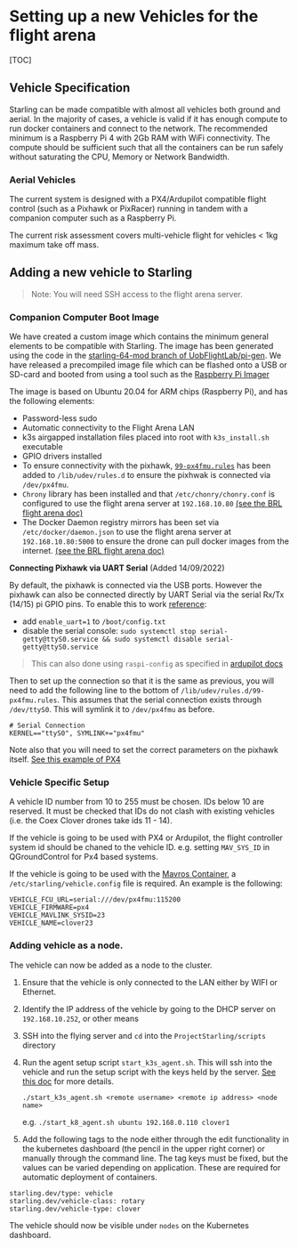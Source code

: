 # Setting up a new Vehicles for the flight arena

[TOC]

## Vehicle Specification

Starling can be made compatible with almost all vehicles both ground and aerial. In the majority of cases, a vehicle is valid if it has enough compute to run docker containers and connect to the network. The recommended minimum is a Raspberry Pi 4 with 2Gb RAM with WiFi connectivity. The compute should be sufficient such that all the containers can be run safely without saturating the CPU, Memory or Network Bandwidth. 

### Aerial Vehicles

The current system is designed with a PX4/Ardupilot compatible flight control (such as a Pixhawk or PixRacer) running in tandem with a companion computer such as a Raspberry Pi. 

The current risk assessment covers multi-vehicle flight for vehicles < 1kg maximum take off mass. 

## Adding a new vehicle to Starling

> Note: You will need SSH access to the flight arena server. 

### Companion Computer Boot Image

We have created a custom image which contains the minimum general elements to be compatible with Starling. The image has been generated using the code in the [starling-64-mod branch of UobFlightLab/pi-gen](https://github.com/UoBFlightLab/pi-gen/tree/starling-64-mod). We have released a precompiled image file which can be flashed onto a USB or SD-card and booted from using a tool such as the [Raspberry Pi Imager](https://www.raspberrypi.org/software/)

The image is based on Ubuntu 20.04 for ARM chips (Raspberry Pi), and has the following elements: 

* Password-less sudo
* Automatic connectivity to the Flight Arena LAN
* k3s airgapped installation files placed into root with `k3s_install.sh` executable
* GPIO drivers installed 
* To ensure connectivity with the pixhawk, [`99-px4fmu.rules`](https://github.com/CopterExpress/clover/blob/master/clover/udev/99-px4fmu.rules) has been added to `/lib/udev/rules.d` to ensure the pixhwak is connected via `/dev/px4fmu`.
* `Chrony` library has been installed and that `/etc/chonry/chonry.conf` is configured to use the flight arena server at `192.168.10.80` [(see the BRL flight arena doc)](../flight_arena#time-synchronisation)
* The Docker Daemon registry mirrors has been set via `/etc/docker/daemon.json` to use the flight arena server at `192.168.10.80:5000` to ensure the drone can pull docker images from the internet. [(see the BRL flight arena doc)](../flight_arena#docker-local-registry-as-a-pass-through-cache)

**Connecting Pixhawk via UART Serial** (Added 14/09/2022)

By default, the pixhawk is connected via the USB ports. However the pixhawk can also be connected directly by UART Serial via the serial Rx/Tx (14/15) pi GPIO pins. To enable this to work [reference](https://raspberrypi.stackexchange.com/questions/114366/rpi4-serial-port-not-working-on-either-raspberry-os-or-ubuntu):

* add `enable_uart=1` to `/boot/config.txt`
* disable the serial console: `sudo systemctl stop serial-getty@ttyS0.service && sudo systemctl disable serial-getty@ttyS0.service`

> This can also done using `raspi-config` as specified in [ardupilot docs](https://ardupilot.org/dev/docs/raspberry-pi-via-mavlink.html)

Then to set up the connection so that it is the same as previous, you will need to add the following line to the bottom of `/lib/udev/rules.d/99-px4fmu.rules`. This assumes that the serial connection exists through `/dev/ttyS0`. This will symlink it to `/dev/px4fmu` as before. 

```
# Serial Connection
KERNEL=="ttyS0", SYMLINK+="px4fmu"
```

Note also that you will need to set the correct parameters on the pixhawk itself. [See this example of PX4](https://docs.px4.io/main/en/peripherals/mavlink_peripherals.html#example)

### Vehicle Specific Setup

A vehicle ID number from 10 to 255 must be chosen. IDs below 10 are reserved. It must be checked that IDs do not clash with existing vehicles (i.e. the Coex Clover drones take ids 11 - 14). 

If the vehicle is going to be used with PX4 or Ardupilot, the flight controller system id should be chaned to the vehicle ID. e.g. setting `MAV_SYS_ID` in QGroundControl for Px4 based systems.

If the vehicle is going to be used with the [Mavros Container](../starling-mavros#running-on-a-vehicle), a `/etc/starling/vehicle.config` file is required. An example is the following:
```
VEHICLE_FCU_URL=serial:///dev/px4fmu:115200
VEHICLE_FIRMWARE=px4
VEHICLE_MAVLINK_SYSID=23
VEHICLE_NAME=clover23
```

### Adding vehicle as a node. 

The vehicle can now be added as a node to the cluster. 

1. Ensure that the vehicle is only connected to the LAN either by WIFI or Ethernet. 
2. Identify the IP address of the vehicle by going to the DHCP server on `192.168.10.252`, or other means
3. SSH into the flying server and `cd` into the `ProjectStarling/scripts` directory
4. Run the agent setup script `start_k3s_agent.sh`. This will ssh into the vehicle and run the setup script with the keys held by the server. [See this doc](../kubernetes-deployment#pi-drone-agent) for more details.

    ```./start_k3s_agent.sh <remote username> <remote ip address> <node name>```

    e.g. ```./start_k8_agent.sh ubuntu 192.168.0.110 clover1```

5. Add the following tags to the node either through the edit functionality in the kubernetes dashboard (the pencil in the upper right corner) or manually through the command line. The tag keys must be fixed, but the values can be varied depending on application. These are required for automatic deployment of containers.

```
starling.dev/type: vehicle
starling.dev/vehicle-class: rotary
starling.dev/vehicle-type: clover
```

The vehicle should now be visible under `nodes` on the Kubernetes dashboard.